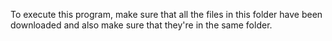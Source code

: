 To execute this program, make sure that all the files in this folder have been downloaded and also make sure that they're in the same folder.
